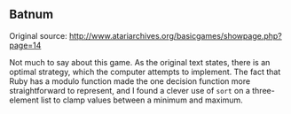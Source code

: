 Batnum
------

Original source:
http://www.atariarchives.org/basicgames/showpage.php?page=14

Not much to say about this game. As the original text states, there is an optimal strategy, which the computer attempts to implement. The fact that Ruby has a modulo function made the one decision function more straightforward to represent, and I found a clever use of `sort` on a three-element list to clamp values between a minimum and maximum.